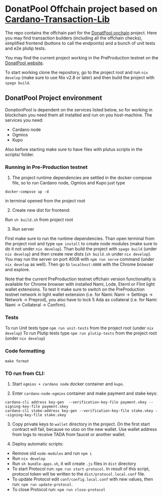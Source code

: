 # DonatPool Offchain project based on [Cardano-Transaction-Lib](https://github.com/Plutonomicon/cardano-transaction-lib/tree/develop/doc)

The repo contains the offchain part for the [DonatPool onchain](https://github.com/fullstack-development/donat-pool-onchain) project. Here you may find transaction builders (including all the offchain checks), simplified frontend (buttons to call the endpoints) and a bunch of unit tests and e2e plutip tests.

You may find the current project working in the PreProduction testnet on the [DonatPool website](https://testnet.donat-pool.io/).

To start working clone the repository, go to the project root and run `nix develop` (make sure to use Nix v2.8 or later) and then build the project with `spago build`.


## DonatPool Project environment 

DonationPool is dependent on the services listed below, so for working in blockchain you need them all installed and run on you host-machine. The services you need:

- Cardano node
- Ogmios
- Kupo 

Also before starting make sure to have files with plutus scripts in the scripts/ folder.

### Running in Pre-Production testnet 

1. The project runtime dependencies are settled in the docker-compose file, so to run Cardano node, Ogmios and Kupo just type 

```
docker-compose up -d
```
in terminal opened from the project root

2. Create new dist for frontend:

Run `sh build.sh` from project root

3. Run server

First make sure to run the runtime dependencies. Than open terminal from the project root and type `npm install` to create node modules (make sure to do it not under `nix develop`). Than build the project with `spago build` (under `nix develop`) and then create new dists (`sh build.sh` under `nix develop`). You may run the server on port 4008 with `npm run serve` command (under `nix develop` as well). Then go to `localhost:4008` with the Chrome browser and explore.

Note that the current PreProduction testnet offchain version functionality is available for Chrome browser with installed Nami, Lode, Eternl or Flint light wallet extensions. To test it make sure to switch on the PreProduction testnet network in light wallet extension (i.e. for Nami: Nami -> Settings -> Network -> Preprod), you also have to lock 5 Ada as collateral (i.e. for Nami: Nami -> Collateral -> Confirm).

### Tests

To run Unit tests type `npm run unit-tests` from the project root (under `nix develop`)
To run Plutip tests type `npm run plutip-tests` from the project root (under `nix develop`)

### Code formatting

```
make format
```


### TO run from CLI:

1. Start `ogmios + cardano node` docker container and `kupo`.

2. Enter `cardano-node-ogmios` container and make payment and stake keys:

```
cardano-cli address key-gen  --verification-key-file payment.vkey --signing-key-file payment.skey
cardano-cli stake-address key-gen --verification-key-file stake.vkey --signing-key-file stake.skey
```

3. Copy private keys to `wallet` directory in the project. On the first start contract will fail, because no utxo on the new wallet. Use wallet address from logs to receive TADA from faucet or another wallet.

4. Deploy automatic scripts:
- Remove old `node-modules` and run `npm i`
- Run `nix develop`
- Run `sh bundle-apps.sh`, it will create `.js` files in `dist` directory
- To start Protocol run: `npm run start-protocol`. In result of this script, protocol token will be written to the `dist/protocol.local.conf` file.
- To update Protocol edit `conf/config.local.conf` with new values, then run: `npm run update-protocol`.
- To close Protocol run: `npm run close-protocol`
